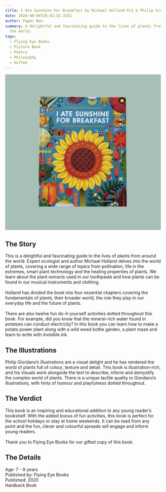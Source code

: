 ```yaml
---
title: I Ate Sunshine For Breakfast by Michael Holland FLS & Philip Giordano
date: 2020-08-04T20:42:33.325Z
author: Paper Ren
summary: A delightful and fascinating guide to the lives of plants from around
  the world.
tags:
  - Flying Eye Books
  - Picture Book
  - Poetry
  - Philosophy
  - Gifted
---
```

![I Ate Sunshine For Breakfast front cover](/static/img/dscf8279.jpg "I Ate Sunshine For Breakfast by Michael Holland FLS & Philip Giordano")

## The Story

This is a delightful and fascinating guide to the lives of plants from around the world. Expert ecologist and author Michael Holland delves into the world of plants, covering a wide range of topics from pollination, life in the extremes, smart plant technology and the healing properties of plants. We learn about the plant extracts used in our toothpaste and how plants can be found in our musical instruments and clothing.\
\
Holland has divided the book into four essential chapters covering the fundamentals of plants, their broader world, the role they play in our everyday life and the future of plants.\
\
There are also twelve fun do-it-yourself activities dotted throughout this book. For example, did you know that the mineral-rich water found in potatoes can conduct electricity? In this book you can learn how to make a potato power plant along with a wild weed bottle garden, a plant maze and learn to write with invisible ink.

## The Illustrations

Philip Giordano’s illustrations are a visual delight and he has rendered the world of plants full of colour, texture and detail. This book is illustration-rich, and his visuals work alongside the text to describe, inform and demystify the complex world of plants. There is a unique tactile quality to Giordano’s illustrations, with hints of humour and playfulness dotted throughout.

## The Verdict

This book is an inspiring and educational addition to any young reader’s bookshelf. With the added bonus of fun activities, this book is perfect for the school holidays or stay at home weekends. It can be read from any point and the fun, clever and colourful spreads will engage and inform young readers.\
\
Thank you to Flying Eye Books for our gifted copy of this book.

## The Details

Age: 7 - 9 years\
Published by: Flying Eye Books\
Published: 2020\
Hardback Book